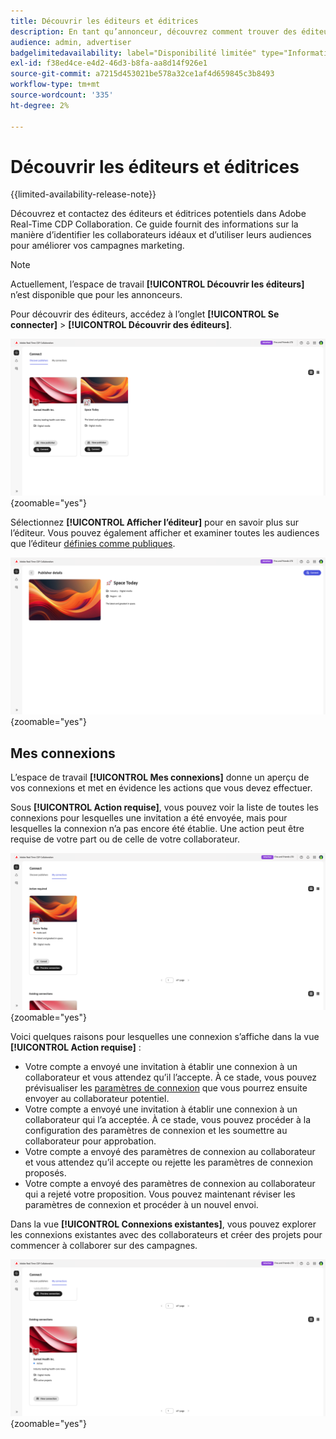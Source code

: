 ```yaml
---
title: Découvrir les éditeurs et éditrices
description: En tant qu’annonceur, découvrez comment trouver des éditeurs potentiels avec lesquels collaborer à l’aide d’Adobe Real-Time CDP Collaboration
audience: admin, advertiser
badgelimitedavailability: label="Disponibilité limitée" type="Informative" url="https://helpx.adobe.com/legal/product-descriptions/real-time-customer-data-platform-collaboration.html newtab=true"
exl-id: f38ed4ce-e4d2-46d3-b8fa-aa8d14f926e1
source-git-commit: a7215d453021be578a32ce1af4d659845c3b8493
workflow-type: tm+mt
source-wordcount: '335'
ht-degree: 2%

---
```


# Découvrir les éditeurs et éditrices

{{limited-availability-release-note}}

Découvrez et contactez des éditeurs et éditrices potentiels dans Adobe Real-Time CDP Collaboration. Ce guide fournit des informations sur la manière d’identifier les collaborateurs idéaux et d’utiliser leurs audiences pour améliorer vos campagnes marketing.

>[!NOTE]
>
>Actuellement, l’espace de travail **[!UICONTROL Découvrir les éditeurs]** n’est disponible que pour les annonceurs.

Pour découvrir des éditeurs, accédez à l’onglet **[!UICONTROL Se connecter]** > **[!UICONTROL Découvrir des éditeurs]**.

![Tableau de bord Discover publishers dans l’espace de travail Connect.](/help/assets/connect/discover-publishers/discover-publishers-overview.png){zoomable="yes"}

Sélectionnez **[!UICONTROL Afficher l’éditeur]** pour en savoir plus sur l’éditeur. Vous pouvez également afficher et examiner toutes les audiences que l’éditeur [définies comme publiques](/help/guide/setup/onboard-audiences.md#metadata-visibility).

![Informations sur un éditeur individuel](/help/assets/connect/discover-publishers/view-publisher-profile.png){zoomable="yes"}

## Mes connexions

L’espace de travail **[!UICONTROL Mes connexions]** donne un aperçu de vos connexions et met en évidence les actions que vous devez effectuer.

Sous **[!UICONTROL Action requise]**, vous pouvez voir la liste de toutes les connexions pour lesquelles une invitation a été envoyée, mais pour lesquelles la connexion n’a pas encore été établie. Une action peut être requise de votre part ou de celle de votre collaborateur.

![Vue Action requise dans l’écran Mes connexions](/help/assets/connect/discover-publishers/action-required-view.png){zoomable="yes"}

Voici quelques raisons pour lesquelles une connexion s’affiche dans la vue **[!UICONTROL Action requise]** :

* Votre compte a envoyé une invitation à établir une connexion à un collaborateur et vous attendez qu’il l’accepte. À ce stade, vous pouvez prévisualiser les [paramètres de connexion](/help/guide/glossary.md#connection-settings) que vous pourrez ensuite envoyer au collaborateur potentiel.
* Votre compte a envoyé une invitation à établir une connexion à un collaborateur qui l’a acceptée. À ce stade, vous pouvez procéder à la configuration des paramètres de connexion et les soumettre au collaborateur pour approbation.
* Votre compte a envoyé des paramètres de connexion au collaborateur et vous attendez qu’il accepte ou rejette les paramètres de connexion proposés.
* Votre compte a envoyé des paramètres de connexion au collaborateur qui a rejeté votre proposition. Vous pouvez maintenant réviser les paramètres de connexion et procéder à un nouvel envoi.

Dans la vue **[!UICONTROL Connexions existantes]**, vous pouvez explorer les connexions existantes avec des collaborateurs et créer des projets pour commencer à collaborer sur des campagnes.

![Vue Connexions existantes dans l’écran Mes connexions](/help/assets/connect/discover-publishers/existing-connections-view.png){zoomable="yes"}
